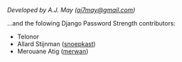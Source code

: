 *Developed by A.J. May (<aj7may@gmail.com>)*

...and the folowing Django Password Strength contributors:

- Telonor
- Allard Stijnman ([snoepkast](https://github.com/snoepkast))
- Merouane Atig ([merwan](https://github.com/merwan))
